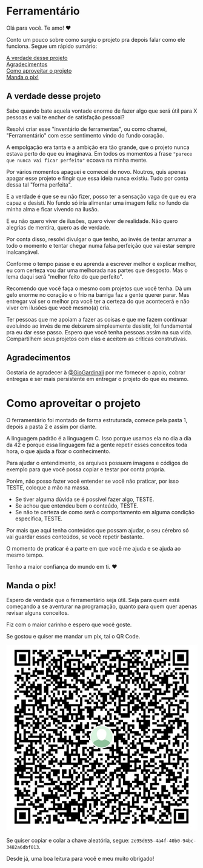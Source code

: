 # Ferramentário

Olá para você. Te amo! :heart:

Conto um pouco sobre como surgiu o projeto pra depois falar como ele funciona. Segue um rápido sumário:

[A verdade desse projeto](#a-verdade-desse-projeto)\
[Agradecimentos](#agradecimentos)\
[Como aproveitar o projeto](#como-aproveitar-o-projeto)\
[Manda o pix!](#manda-o-pix)

## A verdade desse projeto

Sabe quando bate aquela vontade enorme de fazer algo que será útil para X pessoas e vai te encher de satisfação pessoal?

Resolvi criar esse "inventário de ferramentas", ou como chamei, "Ferramentário" com esse sentimento vindo do fundo coração.

A empolgação era tanta e a ambição era tão grande, que o projeto nunca estava perto do que eu imaginava. Em todos os momentos a frase ``"parece que nunca vai ficar perfeito"`` ecoava na minha mente.

Por vários momentos apaguei e comecei de novo. Noutros, quis apenas apagar esse projeto e fingir que essa ideia nunca existiu. Tudo por conta dessa tal "forma perfeita".

E a verdade é que se eu não fizer, posso ter a sensação vaga de que eu era capaz e desisti. No fundo só iria alimentar uma imagem feliz no fundo da minha alma e ficar vivendo na ilusão. 

E eu não quero viver de ilusões, quero viver de realidade. Não quero alegrias de mentira, quero as de verdade.

Por conta disso, resolvi divulgar o que tenho, ao invés de tentar arrumar a todo o momento e tentar chegar numa falsa perfeição que vai estar sempre inalcançável.

Conforme o tempo passe e eu aprenda a escrever melhor e explicar melhor, eu com certeza vou dar uma melhorada nas partes que desgosto. Mas o lema daqui será "melhor feito do que perfeito".

Recomendo que você faça o mesmo com projetos que você tenha. Dá um gelo enorme no coração e o frio na barriga faz a gente querer parar. Mas entregar vai ser o melhor pra você ter a certeza do que acontecerá e não viver em ilusões que você mesmo(a) cria.

Ter pessoas que me apoiam a fazer as coisas e que me fazem continuar evoluindo ao invés de me deixarem simplesmente desistir, foi fundamental pra eu dar esse passo. Espero que você tenha pessoas assim na sua vida. Compartilhem seus projetos com elas e aceitem as críticas construtivas.

## Agradecimentos

Gostaria de agradecer à [@GioGardinali](https://github.com/GioGardinali) por me fornecer o apoio, cobrar entregas e ser mais persistente em entregar o projeto do que eu mesmo.

# Como aproveitar o projeto

O ferramentário foi montado de forma estruturada, comece pela pasta 1, depois a pasta 2 e assim por diante.

A linguagem padrão é a linguagem C. Isso porque usamos ela no dia a dia da 42 e porque essa linguagem faz a gente repetir esses conceitos toda hora, o que ajuda a fixar o conhecimento.

Para ajudar o entendimento, os arquivos possuem imagens e códigos de exemplo para que você possa copiar e testar por conta própria.

Porém, não posso fazer você entender se você não praticar, por isso TESTE, coloque a mão na massa.
- Se tiver alguma dúvida se é possível fazer algo, TESTE. 
- Se achou que entendeu bem o conteúdo, TESTE.
- Se não te certeza de como será o comportamento em alguma condição específica, TESTE.

Por mais que aqui tenha conteúdos que possam ajudar, o seu cérebro só vai guardar esses conteúdos, se você repetir bastante.

O momento de praticar é a parte em que você me ajuda e se ajuda ao mesmo tempo.

Tenho a maior confiança do mundo em ti. :heart:

## Manda o pix!

Espero de verdade que o ferramentário seja útil. Seja para quem está começando a se aventurar na programação, quanto para quem quer apenas revisar alguns conceitos.

Fiz com o maior carinho e espero que você goste.

Se gostou e quiser me mandar um pix, taí o QR Code.

![Alt text](Pix_PicPay.jpg)

Se quiser copiar e colar a chave aleatória, segue: ``2e95d655-4a4f-40b0-94bc-3482a6dbf013``.

Desde já, uma boa leitura para você e meu muito obrigado!
